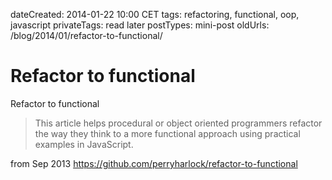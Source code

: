 dateCreated: 2014-01-22 10:00 CET
tags: refactoring, functional, oop, javascript
privateTags: read later
postTypes: mini-post
oldUrls: /blog/2014/01/refactor-to-functional/

# Refactor to functional

Refactor to functional

> This article helps procedural or object oriented programmers refactor the way they think to a more functional approach using practical examples in JavaScript.

from Sep 2013
https://github.com/perryharlock/refactor-to-functional
